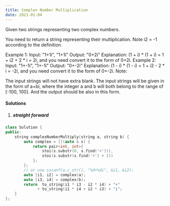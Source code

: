 ```yaml
---
title: Complex Number Multiplication
date: 2021-01-04
---
```

Given two strings representing two complex numbers.

You need to return a string representing their multiplication. Note i2 = -1 according to the definition.

Example 1:
Input: "1+1i", "1+1i"
Output: "0+2i"
Explanation: (1 + i) * (1 + i) = 1 + i2 + 2 * i = 2i, and you need convert it to the form of 0+2i.
Example 2:
Input: "1+-1i", "1+-1i"
Output: "0+-2i"
Explanation: (1 - i) * (1 - i) = 1 + i2 - 2 * i = -2i, and you need convert it to the form of 0+-2i.
Note:

The input strings will not have extra blank.
The input strings will be given in the form of a+bi, where the integer a and b will both belong to the range of [-100, 100]. And the output should be also in this form.


#### Solutions

1. ##### straight forward

```cpp
class Solution {
public:
    string complexNumberMultiply(string a, string b) {
        auto complex = [](auto & s) {
            return pair<int, int>{
                stoi(s.substr(0, s.find('+'))), 
                stoi(s.substr(s.find('+') + 1))
            };
        };
        // or use sscanf(a.c_str(), "%d+%di", &i1, &i2);
        auto [i1, i2] = complex(a);
        auto [i3, i4] = complex(b);
        return  to_string(i1 * i3 - i2 * i4) + "+"
              + to_string(i1 * i4 + i2 * i3) + "i";
    }
};
```
